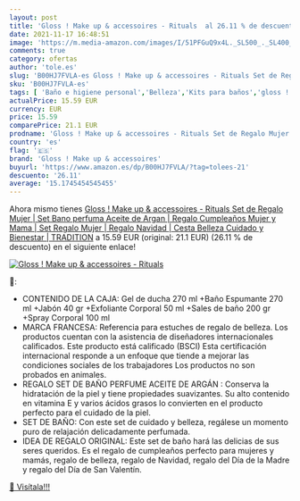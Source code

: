 ```yaml
---
layout: post
title: 'Gloss ! Make up & accessoires - Rituals  al 26.11 % de descuento'
date: 2021-11-17 16:48:51
image: 'https://m.media-amazon.com/images/I/51PFGuQ9x4L._SL500_._SL400_.jpg'
comments: true
category: ofertas
author: 'tole.es'
slug: 'B00HJ7FVLA-es Gloss ! Make up & accessoires - Rituals Set de Regalo...'
sku: 'B00HJ7FVLA-es'
tags: [ 'Baño e higiene personal','Belleza','Kits para baños','gloss ! make up & accessoires','navidad', ]
actualPrice: 15.59 EUR
currency: EUR
price: 15.59
comparePrice: 21.1 EUR
prodname: 'Gloss ! Make up & accessoires - Rituals Set de Regalo Mujer | Set Bano perfuma Aceite de Argan | Regalo Cumpleaños Mujer y Mama | Set Regalo Mujer | Regalo Navidad | Cesta Belleza Cuidado y Bienestar | TRADITION'
country: 'es'
flag: '🇪🇸'
brand: 'Gloss ! Make up & accessoires'
buyurl: 'https://www.amazon.es/dp/B00HJ7FVLA/?tag=tolees-21'
descuento: '26.11'
average: '15.1745454545455'
---
```


Ahora mismo tienes [Gloss ! Make up & accessoires - Rituals Set de Regalo Mujer | Set Bano perfuma Aceite de Argan | Regalo Cumpleaños Mujer y Mama | Set Regalo Mujer | Regalo Navidad | Cesta Belleza Cuidado y Bienestar | TRADITION](https://www.amazon.es/dp/B00HJ7FVLA/?tag=tolees-21) a 15.59 EUR (original: 21.1 EUR) (26.11 %  de descuento) en el siguiente enlace!

[![Gloss ! Make up & accessoires - Rituals ](https://m.media-amazon.com/images/I/51PFGuQ9x4L._SL500_._SL400_.jpg)](https://www.amazon.es/dp/B00HJ7FVLA/?tag=tolees-21)

🔎:

- CONTENIDO DE LA CAJA: Gel de ducha 270 ml +Baño Espumante 270 ml +Jabón 40 gr +Exfoliante Corporal 50 ml +Sales de baño 200 gr +Spray Corporal 100 ml
- MARCA FRANCESA: Referencia para estuches de regalo de belleza. Los productos cuentan con la asistencia de diseñadores internacionales calificados. Este producto está calificado (BSCI) Esta certificación internacional responde a un enfoque que tiende a mejorar las condiciones sociales de los trabajadores Los productos no son probados en animales.
- REGALO SET DE BAÑO PERFUME ACEITE DE ARGÁN : Conserva la hidratación de la piel y tiene propiedades suavizantes. Su alto contenido en vitamina E y varios ácidos grasos lo convierten en el producto perfecto para el cuidado de la piel.
- SET DE BAÑO: Con este set de cuidado y belleza, regálese un momento puro de relajación delicadamente perfumada.
- IDEA DE REGALO ORIGINAL: Este set de baño hará las delicias de sus seres queridos. Es el regalo de cumpleaños perfecto para mujeres y mamás, regalo de belleza, regalo de Navidad, regalo del Día de la Madre y regalo del Día de San Valentín.

[🛒 Visítala!!!](https://www.amazon.es/dp/B00HJ7FVLA/?tag=tolees-21)
